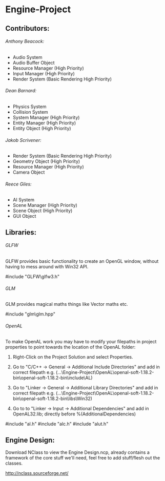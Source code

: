 # Engine-Project

## Contributors:

###### Anthony Beacock:
- Audio System
- Audio Buffer Object
- Resource Manager (High Priority)
- Input Manager (High Priority)
- Render System (Basic Rendering High Priority)

###### Dean Barnard:
- Physics System
- Collision System
- System Manager (High Priority)
- Entity Manager (High Priority)
- Entity Object (High Priority)

###### Jakob Scrivener:
- Render System (Basic Rendering High Priority)
- Geometry Object (High Priority)
- Resource Manager (High Priority)
- Camera Object

###### Reece Giles:
- AI System
- Scene Manager (High Priority)
- Scene Object (High Priority)
- GUI Object

## Libraries:

###### GLFW

GLFW provides basic functionality to create an OpenGL window, without having to mess around with Win32 API. 

#include "GLFW\glfw3.h"

###### GLM

GLM provides magical maths things like Vector maths etc.

#include "glm\glm.hpp"

###### OpenAL

To make OpenAL work you may have to modify your filepaths in project properties to point towards the location of the OpenAL folder:

1. Right-Click on the Project Solution and select Properties.

2. Go to "C/C++ -> General -> Additional Include Directories" and add in correct filepath e.g.
	(...\Engine-Project\OpenAL\openal-soft-1.18.2-bin\openal-soft-1.18.2-bin\include\AL)

3. Go to "Linker -> General -> Additional Library Directories" and add in correct filepath e.g.
	(...\Engine-Project\OpenAL\openal-soft-1.18.2-bin\openal-soft-1.18.2-bin\libs\Win32)

4. Go to to "Linker -> Input -> Additional Dependencies" and add in OpenAL32.lib; directly before %(AdditionalDependencies)

#include "al.h" 
#include "alc.h" 
#include "alut.h"

## Engine Design:

Download NClass to view the Engine Design.ncp, already contains a framework of the core stuff we'll need, feel free to add stuff/flesh out the classes.

http://nclass.sourceforge.net/


